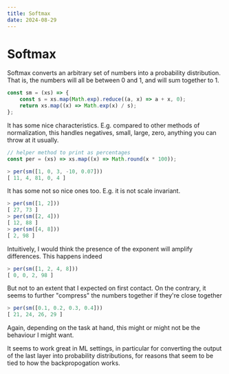 ```yaml
---
title: Softmax
date: 2024-08-29
---
```


# Softmax

Softmax converts an arbitrary set of numbers into a probability distribution.
That is, the numbers will all be between 0 and 1, and will sum together to 1.

```js
const sm = (xs) => {
    const s = xs.map(Math.exp).reduce((a, x) => a + x, 0);
    return xs.map((x) => Math.exp(x) / s);
};
```

It has some nice characteristics. E.g. compared to other methods of
normalization, this handles negatives, small, large, zero, anything you can
throw at it usually.

```js
// helper method to print as percentages
const per = (xs) => xs.map((x) => Math.round(x * 100));

> per(sm([1, 0, 3, -10, 0.07]))
[ 11, 4, 81, 0, 4 ]
```

It has some not so nice ones too. E.g. it is not scale invariant.

```js
> per(sm([1, 2]))
[ 27, 73 ]
> per(sm([2, 4]))
[ 12, 88 ]
> per(sm([4, 8]))
[ 2, 98 ]
```

Intuitively, I would think the presence of the exponent will amplify
differences. This happens indeed

```js
> per(sm([1, 2, 4, 8]))
[ 0, 0, 2, 98 ]
```

But not to an extent that I expected on first contact. On the contrary, it seems
to further "compress" the numbers together if they're close together

```js
> per(sm([0.1, 0.2, 0.3, 0.4]))
[ 21, 24, 26, 29 ]
```

Again, depending on the task at hand, this might or might not be the behaviour I
might want.

It seems to work great in ML settings, in particular for converting the output
of the last layer into probability distributions, for reasons that seem to be
tied to how the backpropogation works.
